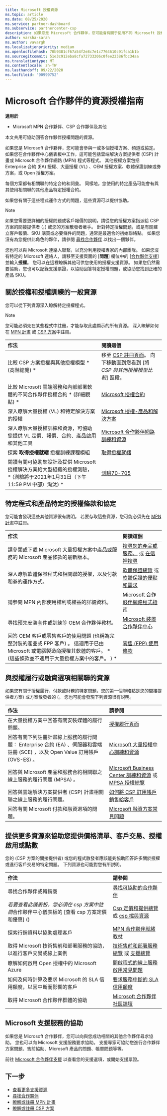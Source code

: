 ```yaml
---
title: Microsoft 授權資源
ms.topic: article
ms.date: 08/25/2020
ms.service: partner-dashboard
ms.subservice: partnercenter-csp
description: 如果您是 Microsoft 合作夥伴，您可能會有關于使用不同 Microsoft 授權方案的問題。 本文提供可協助的資源。
author: varsha-sarah
ms.author: vavargh
ms.localizationpriority: medium
ms.openlocfilehash: 70b9381cf67a54f2e8c7e1c7764610c91fca1b1b
ms.sourcegitcommit: 51e3c912eba8cfa72733206c0fee22386fbc34aa
ms.translationtype: MT
ms.contentlocale: zh-TW
ms.lasthandoff: 09/22/2020
ms.locfileid: "90999752"
---
```

# <a name="guide-to-licensing-resources-for-microsoft-partners"></a>Microsoft 合作夥伴的資源授權指南 

**適用於**

- Microsoft MPN 合作夥伴、CSP 合作夥伴及其他

本文共用可協助回答合作夥伴授權問題的資源。

如果您是 Microsoft 合作夥伴，您可能會參與一或多個授權方案、頻道或協定。 如果您在合作夥伴中心儀表板中工作，這可能包括雲端解決方案提供者 (CSP) 計畫或 Microsoft 合作夥伴網路 (MPN) 程式等程式。 其他授權方案包括 Enterprise 合約 (EA) 授權、大量授權 (VL) 、OEM 授權方案、軟體保證訓練或券方案，或 Open 授權方案。

每個方案都有相關聯的特定合約和詞彙。 同樣地，您使用的特定產品可能會有與其使用相關聯的其他產品特定授權合約。

如果您有關于這些程式運作方式的問題，這些資源可以提供協助。

> [!NOTE]
> 如果您需要更詳細的授權問題或客戶報價的說明，請從您的授權方案指派給 CSP 方案的間接提供者 (，) 或您的方案散發者著手。 針對特定授權問題，或是有關建立客戶報價、SKU 購買或必要條件的問題，通常是最適合的初始聯絡點。 如果您沒有為您提供此角色的夥伴，請參閱 [尋找合作夥伴](find-a-partner.md) 以找出一個夥伴。
>
> 您也可以與 Microsoft 連絡人聯繫，以充分利用授權專家的內部團隊。 如果您沒有特定的 Microsoft 連絡人，請移至支援頁面的 [**問題**] 欄位中的 [[合作夥伴支援](https://partner.microsoft.com/support/v2/?stage=1)] 並輸入**授權**。 您可以在這裡瞭解其他可供您使用的授權支援資源。 如果您仍然需要協助，您也可以記錄支援票證，以協助回答特定授權問題，或協助您找到正確的產品 SKU。

## <a name="general-resources-about-licensing-and-license-training"></a>關於授權和授權訓練的一般資源

您可以從下列資源深入瞭解特定授權程式。

>[!NOTE]
> 您可能必須先在某些程式中註冊，才能存取此處顯示的所有資源。 深入瞭解如何在 [MPN 計畫](https://partner.microsoft.com/membership) 或 [CSP 方案](https://partner.microsoft.com/membership/cloud-solution-provider)中註冊。

|作法  | 閱讀這個  |
|:------------------|:--------------- |
|比較 CSP 方案授權與其他授權模型 * (高階總覽) * | 移至 [CSP 註冊頁面](https://partner.microsoft.com/licensing/)。 向下移動直到您看到 [將 *CSP 與其他授權模型比較*] 區段。  |
|比較 Microsoft 雲端服務和內部部署軟體的不同合作夥伴授權合約 * (詳細觀點) *  | [Microsoft 授權合約](https://partner.microsoft.com/licensing/licensing-agreements)  |
|深入瞭解大量授權 (VL) 和特定解決方案的授權  | [Microsoft 授權-產品和解決方案](https://www.microsoft.com/licensing/default) |
|深入瞭解大量授權訓練和資源，可協助您提供 VL 定價、報價、合約、產品啟用和其他工具  | [Microsoft 合作夥伴網路訓練和資源](https://partner.microsoft.com/licensing/training-and-resources) |
|探索 **取得授權就緒** 授權訓練課程模組  | [取得授權就緒](https://www.getlicensingready.com/)  |
|閱讀有關可協助您設計及提供 Microsoft 授權解決方案給大型組織的授權測驗， * (測驗將于2021年1月31日（下午 11:59 PM 中部）淘汰) *  | [測驗70-705](/learn/certifications/exams/70-705) |

## <a name="program-specific-and-product-specific-licensing-terms-and-agreements"></a>特定程式和產品特定的授權條款和協定

您可能會發現這些其他資源很有説明。 若要存取這些資源，您可能必須先在 [MPN 計畫](https://partner.microsoft.com/membership)中註冊。

|作法  | 閱讀這個  |
|:------------------|:--------------- |
|請參閱或下載 Microsoft 大量授權方案中產品或服務的 Microsoft 產品條款的最新版本。 | [搜尋您的產品或服務，](https://www.microsoft.com/licensing/terms/) 或 [在這裡搜尋](http://www.microsoftvolumelicensing.com/)  |
|深入瞭解軟體保證程式和相關聯的授權，以及付款和券的運作方式。  | [軟體保證總覽](https://www.microsoft.com/Licensing/licensing-programs/software-assurance-default.aspx) 或 [軟體保證的優點和需求](software-assurance-lp.md) |
|請參閱 MPN 內部使用權利或權益的詳細資料。  | [Microsoft 合作夥伴網路程式指南](https://assets.microsoft.com/MPN-MAPS-Product-Usage-Guide.pdf)  |
|尋找預先安裝套件或訓練等 OEM 合作夥伴教材。  | [Microsoft 裝置合作夥伴中心](https://devicepartner.microsoft.com/)  |
|回答 OEM 客戶或零售客戶的使用問題 (也稱為完整封裝的產品或 FPP 客戶) 。 這適用于已由 Microsoft 或電腦製造商授權其軟體的客戶。 * (這些條款並不適用于大量授權方案中的客戶。 ) *  | [零售 (FPP) 使用條款](https://www.microsoft.com/useterms)  |

## <a name="resources-associated-with-license-fulfillment-or-financing-options"></a>與授權履行或融資選項相關聯的資源

如果您有關于授權履行、付款或財務的特定問題，您的第一個聯絡點是您的間接提供者方案) 或方案散發者的 (。 您也可能會發現下列資源很有説明。

|作法  | 請參閱  |
|:------------------|:--------------- |
|在大量授權方案中回答有關安裝媒體的履行問題。 | [授權履行頁面](https://www.microsoft.com/licensing/existing-customer/fulfillment.aspx)  |
|回答有關下列註冊計畫線上服務的履行問題： Enterprise 合約 (EA) 、伺服器和雲端註冊 (SCE) ，以及 Open Value 訂用帳戶 (OVS-ES) 。  | [Microsoft 大量授權中心訓練和資源](https://www.microsoft.com/Licensing/existing-customer/vlsc-training-and-resources.aspx)  |
|回答與 Microsoft 產品和服務合約相關聯之線上服務的履行問題 (MPSA) 。  | [Microsoft Business Center 訓練和資源](https://www.microsoft.com/licensing/existing-customer/business-center-training-and-resources.aspx#tab=2) 或 [MPSA 授權總覽](https://www.microsoft.com/licensing/mpsa/default)  |  
|回答與雲端解決方案提供者 (CSP) 計畫相關聯之線上服務的履行問題。  | [如何將 CSP 訂用帳戶銷售給客戶](customer-subscriptions.md)  |
|回答有關 Microsoft 付款和融資選項的問題。  | [Microsoft 融資方案常見問題](https://download.microsoft.com/download/3/9/0/390DF0B3-8B15-4E65-AF5E-71A7280E7682/Microsoft-Financing-Program-FAQ-Customer_en-US.pdf)  |

## <a name="more-resources-to-help-with-price-lists-customer-deals-license-activation-or-credits"></a>提供更多資源來協助您提供價格清單、客戶交易、授權啟用或點數

您的 (CSP 方案的間接提供者) 或您的程式散發者應該能夠協助回答許多關於授權或進行客戶交易的特定問題。 下列資源也可能對您有所説明。

|作法  | 請參閱  |
|:------------------|:--------------- |
|尋找合作夥伴或轉銷商 | [尋找可協助的合作夥伴](find-a-partner.md)  |
|*若要查看此儀表板，您必須在 csp 方案中註冊*合作夥伴中心儀表板的 [查看 csp 方案定價和優惠] ()   |[Csp 定價和提供總覽](pricing-and-offers.md) 或 [csp 檔與資源](csp-documents-and-learning-resources.md) |
|探索行銷資料以協助處理客戶  | [MPN 合作夥伴就緒教材](https://partner.microsoft.com/asset#/?type=marketing-campaigns&area=mrkt)  |
|取得 Microsoft 技術售前和部署服務的協助，以進行客戶交易或線上案例  | [技術售前和部署服務總覽](https://partner.microsoft.com/training/technical-presales-deployment-services) 或 [支援總覽](https://support.microsoft.com/help/3121537/using-technical-presales-and-deployment-services)  |
|瞭解如何啟用 Open 授權中的 Microsoft Azure   | [開啟程式的線上服務啟用常見問題](/licensing/online-service-activation-faq)  |
|如何及何時計算及要求 Microsoft 的 SLA 信用額度，以因中斷而影響的客戶  | [要求服務中斷的 SLA 信用額度](request-credit.md)   |
|取得 Microsoft 合作夥伴群體的協助  | [Microsoft 合作夥伴社區論壇](https://www.microsoftpartnercommunity.com)  |

## <a name="help-from-microsoft-support"></a>Microsoft 支援服務的協助

如果您是 Microsoft 合作夥伴，您可以向與您成功相關的其他合作夥伴尋求協助。 您也可以向 Microsoft 支援服務要求協助。 支援專家可協助您進行合作夥伴方案問題、售前協助、Microsoft 產品的問題、帳單問題等等。

前往 [Microsoft 合作夥伴支援](https://partner.microsoft.com/support/?stage=1) 以查看您的支援選項，或開始支援票證。

## <a name="next-steps"></a>下一步

- [查看更多支援資源](https://partner.microsoft.com/support/?stage=1)
- [尋找合作夥伴](find-a-partner.md)
- [瞭解或註冊 MPN 計畫](https://partner.microsoft.com/membership)
- [瞭解或註冊 CSP 方案](https://partner.microsoft.com/membership/cloud-solution-provider)